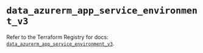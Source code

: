 # `data_azurerm_app_service_environment_v3`

Refer to the Terraform Registry for docs: [`data_azurerm_app_service_environment_v3`](https://registry.terraform.io/providers/hashicorp/azurerm/3.112.0/docs/data-sources/app_service_environment_v3).
